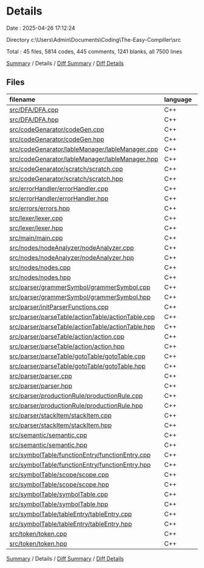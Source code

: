 # Details

Date : 2025-04-26 17:12:24

Directory c:\\Users\\Admin\\Documents\\Coding\\The-Easy-Compiller\\src

Total : 45 files,  5814 codes, 445 comments, 1241 blanks, all 7500 lines

[Summary](results.md) / Details / [Diff Summary](diff.md) / [Diff Details](diff-details.md)

## Files
| filename | language | code | comment | blank | total |
| :--- | :--- | ---: | ---: | ---: | ---: |
| [src/DFA/DFA.cpp](/src/DFA/DFA.cpp) | C++ | 265 | 40 | 63 | 368 |
| [src/DFA/DFA.hpp](/src/DFA/DFA.hpp) | C++ | 41 | 0 | 8 | 49 |
| [src/codeGenarator/codeGen.cpp](/src/codeGenarator/codeGen.cpp) | C++ | 769 | 10 | 167 | 946 |
| [src/codeGenarator/codeGen.hpp](/src/codeGenarator/codeGen.hpp) | C++ | 83 | 0 | 25 | 108 |
| [src/codeGenarator/lableManager/lableManager.cpp](/src/codeGenarator/lableManager/lableManager.cpp) | C++ | 25 | 0 | 8 | 33 |
| [src/codeGenarator/lableManager/lableManager.hpp](/src/codeGenarator/lableManager/lableManager.hpp) | C++ | 18 | 0 | 5 | 23 |
| [src/codeGenarator/scratch/scratch.cpp](/src/codeGenarator/scratch/scratch.cpp) | C++ | 94 | 7 | 19 | 120 |
| [src/codeGenarator/scratch/scratch.hpp](/src/codeGenarator/scratch/scratch.hpp) | C++ | 27 | 0 | 6 | 33 |
| [src/errorHandler/errorHandler.cpp](/src/errorHandler/errorHandler.cpp) | C++ | 16 | 0 | 3 | 19 |
| [src/errorHandler/errorHandler.hpp](/src/errorHandler/errorHandler.hpp) | C++ | 17 | 0 | 9 | 26 |
| [src/errors/errors.hpp](/src/errors/errors.hpp) | C++ | 62 | 0 | 21 | 83 |
| [src/lexer/lexer.cpp](/src/lexer/lexer.cpp) | C++ | 149 | 10 | 31 | 190 |
| [src/lexer/lexer.hpp](/src/lexer/lexer.hpp) | C++ | 36 | 0 | 10 | 46 |
| [src/main/main.cpp](/src/main/main.cpp) | C++ | 61 | 0 | 16 | 77 |
| [src/nodes/nodeAnalyzer/nodeAnalyzer.cpp](/src/nodes/nodeAnalyzer/nodeAnalyzer.cpp) | C++ | 164 | 0 | 40 | 204 |
| [src/nodes/nodeAnalyzer/nodeAnalyzer.hpp](/src/nodes/nodeAnalyzer/nodeAnalyzer.hpp) | C++ | 14 | 0 | 3 | 17 |
| [src/nodes/nodes.cpp](/src/nodes/nodes.cpp) | C++ | 85 | 2 | 26 | 113 |
| [src/nodes/nodes.hpp](/src/nodes/nodes.hpp) | C++ | 66 | 0 | 18 | 84 |
| [src/parser/grammerSymbol/grammerSymbol.cpp](/src/parser/grammerSymbol/grammerSymbol.cpp) | C++ | 51 | 0 | 5 | 56 |
| [src/parser/grammerSymbol/grammerSymbol.hpp](/src/parser/grammerSymbol/grammerSymbol.hpp) | C++ | 52 | 0 | 7 | 59 |
| [src/parser/initParserFunctions.cpp](/src/parser/initParserFunctions.cpp) | C++ | 1,652 | 302 | 304 | 2,258 |
| [src/parser/parseTable/actionTable/actionTable.cpp](/src/parser/parseTable/actionTable/actionTable.cpp) | C++ | 74 | 0 | 15 | 89 |
| [src/parser/parseTable/actionTable/actionTable.hpp](/src/parser/parseTable/actionTable/actionTable.hpp) | C++ | 19 | 0 | 5 | 24 |
| [src/parser/parseTable/action/action.cpp](/src/parser/parseTable/action/action.cpp) | C++ | 24 | 0 | 2 | 26 |
| [src/parser/parseTable/action/action.hpp](/src/parser/parseTable/action/action.hpp) | C++ | 19 | 0 | 4 | 23 |
| [src/parser/parseTable/gotoTable/gotoTable.cpp](/src/parser/parseTable/gotoTable/gotoTable.cpp) | C++ | 47 | 2 | 7 | 56 |
| [src/parser/parseTable/gotoTable/gotoTable.hpp](/src/parser/parseTable/gotoTable/gotoTable.hpp) | C++ | 18 | 0 | 6 | 24 |
| [src/parser/parser.cpp](/src/parser/parser.cpp) | C++ | 273 | 13 | 73 | 359 |
| [src/parser/parser.hpp](/src/parser/parser.hpp) | C++ | 62 | 7 | 20 | 89 |
| [src/parser/productionRule/productionRule.cpp](/src/parser/productionRule/productionRule.cpp) | C++ | 101 | 0 | 26 | 127 |
| [src/parser/productionRule/productionRule.hpp](/src/parser/productionRule/productionRule.hpp) | C++ | 30 | 2 | 6 | 38 |
| [src/parser/stackItem/stackItem.cpp](/src/parser/stackItem/stackItem.cpp) | C++ | 16 | 0 | 3 | 19 |
| [src/parser/stackItem/stackItem.hpp](/src/parser/stackItem/stackItem.hpp) | C++ | 13 | 0 | 4 | 17 |
| [src/semantic/semantic.cpp](/src/semantic/semantic.cpp) | C++ | 842 | 35 | 162 | 1,039 |
| [src/semantic/semantic.hpp](/src/semantic/semantic.hpp) | C++ | 64 | 3 | 13 | 80 |
| [src/symbolTable/functionEntry/functionEntry.cpp](/src/symbolTable/functionEntry/functionEntry.cpp) | C++ | 19 | 0 | 3 | 22 |
| [src/symbolTable/functionEntry/functionEntry.hpp](/src/symbolTable/functionEntry/functionEntry.hpp) | C++ | 24 | 0 | 8 | 32 |
| [src/symbolTable/scope/scope.cpp](/src/symbolTable/scope/scope.cpp) | C++ | 0 | 0 | 1 | 1 |
| [src/symbolTable/scope/scope.hpp](/src/symbolTable/scope/scope.hpp) | C++ | 72 | 4 | 18 | 94 |
| [src/symbolTable/symbolTable.cpp](/src/symbolTable/symbolTable.cpp) | C++ | 118 | 8 | 32 | 158 |
| [src/symbolTable/symbolTable.hpp](/src/symbolTable/symbolTable.hpp) | C++ | 42 | 0 | 9 | 51 |
| [src/symbolTable/tableEntry/tableEntry.cpp](/src/symbolTable/tableEntry/tableEntry.cpp) | C++ | 49 | 0 | 7 | 56 |
| [src/symbolTable/tableEntry/tableEntry.hpp](/src/symbolTable/tableEntry/tableEntry.hpp) | C++ | 31 | 0 | 7 | 38 |
| [src/token/token.cpp](/src/token/token.cpp) | C++ | 37 | 0 | 9 | 46 |
| [src/token/token.hpp](/src/token/token.hpp) | C++ | 73 | 0 | 7 | 80 |

[Summary](results.md) / Details / [Diff Summary](diff.md) / [Diff Details](diff-details.md)